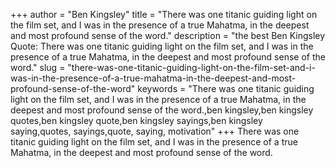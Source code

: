 +++
author = "Ben Kingsley"
title = "There was one titanic guiding light on the film set, and I was in the presence of a true Mahatma, in the deepest and most profound sense of the word."
description = "the best Ben Kingsley Quote: There was one titanic guiding light on the film set, and I was in the presence of a true Mahatma, in the deepest and most profound sense of the word."
slug = "there-was-one-titanic-guiding-light-on-the-film-set-and-i-was-in-the-presence-of-a-true-mahatma-in-the-deepest-and-most-profound-sense-of-the-word"
keywords = "There was one titanic guiding light on the film set, and I was in the presence of a true Mahatma, in the deepest and most profound sense of the word.,ben kingsley,ben kingsley quotes,ben kingsley quote,ben kingsley sayings,ben kingsley saying,quotes, sayings,quote, saying, motivation"
+++
There was one titanic guiding light on the film set, and I was in the presence of a true Mahatma, in the deepest and most profound sense of the word.
